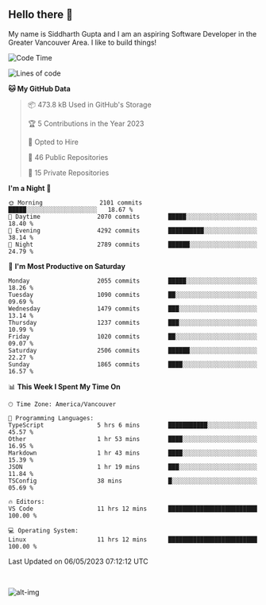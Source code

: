 ## Hello there :wave:

My name is Siddharth Gupta and I am an aspiring Software Developer in the Greater Vancouver Area. I like to build things!

<!-- ![gif](https://github.com/siddg97/siddg97/blob/master/dino.gif) -->

<!--START_SECTION:waka-->
![Code Time](http://img.shields.io/badge/Code%20Time-1%2C892%20hrs%206%20mins-blue)

![Lines of code](https://img.shields.io/badge/From%20Hello%20World%20I%27ve%20Written-18.7%20million%20lines%20of%20code-blue)

**🐱 My GitHub Data** 

> 📦 473.8 kB Used in GitHub's Storage 
 > 
> 🏆 5 Contributions in the Year 2023
 > 
> 💼 Opted to Hire
 > 
> 📜 46 Public Repositories 
 > 
> 🔑 15 Private Repositories 
 > 
**I'm a Night 🦉** 

```text
🌞 Morning                2101 commits        █████░░░░░░░░░░░░░░░░░░░░   18.67 % 
🌆 Daytime                2070 commits        █████░░░░░░░░░░░░░░░░░░░░   18.40 % 
🌃 Evening                4292 commits        ██████████░░░░░░░░░░░░░░░   38.14 % 
🌙 Night                  2789 commits        ██████░░░░░░░░░░░░░░░░░░░   24.79 % 
```
📅 **I'm Most Productive on Saturday** 

```text
Monday                   2055 commits        █████░░░░░░░░░░░░░░░░░░░░   18.26 % 
Tuesday                  1090 commits        ██░░░░░░░░░░░░░░░░░░░░░░░   09.69 % 
Wednesday                1479 commits        ███░░░░░░░░░░░░░░░░░░░░░░   13.14 % 
Thursday                 1237 commits        ███░░░░░░░░░░░░░░░░░░░░░░   10.99 % 
Friday                   1020 commits        ██░░░░░░░░░░░░░░░░░░░░░░░   09.07 % 
Saturday                 2506 commits        ██████░░░░░░░░░░░░░░░░░░░   22.27 % 
Sunday                   1865 commits        ████░░░░░░░░░░░░░░░░░░░░░   16.57 % 
```


📊 **This Week I Spent My Time On** 

```text
🕑︎ Time Zone: America/Vancouver

💬 Programming Languages: 
TypeScript               5 hrs 6 mins        ███████████░░░░░░░░░░░░░░   45.57 % 
Other                    1 hr 53 mins        ████░░░░░░░░░░░░░░░░░░░░░   16.95 % 
Markdown                 1 hr 43 mins        ████░░░░░░░░░░░░░░░░░░░░░   15.39 % 
JSON                     1 hr 19 mins        ███░░░░░░░░░░░░░░░░░░░░░░   11.84 % 
TSConfig                 38 mins             █░░░░░░░░░░░░░░░░░░░░░░░░   05.69 % 

🔥 Editors: 
VS Code                  11 hrs 12 mins      █████████████████████████   100.00 % 

💻 Operating System: 
Linux                    11 hrs 12 mins      █████████████████████████   100.00 % 
```


 Last Updated on 06/05/2023 07:12:12 UTC
<!--END_SECTION:waka-->

<br>

![alt-img](https://github-readme-stats.vercel.app/api?username=siddg97&count_private=true&theme=nightowl&show_icons=true)

